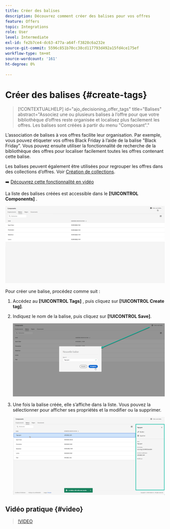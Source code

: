 ```yaml
---
title: Créer des balises
description: Découvrez comment créer des balises pour vos offres
feature: Offers
topic: Integrations
role: User
level: Intermediate
exl-id: fe2b7ce4-dc63-477a-a64f-f3828c6a232e
source-git-commit: 5596c851b70cc38cd117793d492a15fd4ce175ef
workflow-type: tm+mt
source-wordcount: '161'
ht-degree: 0%

---
```


# Créer des balises {#create-tags}

>[!CONTEXTUALHELP]
>id="ajo_decisioning_offer_tags"
>title="Balises"
>abstract="Associez une ou plusieurs balises à l’offre pour que votre bibliothèque d’offres reste organisée et localisez plus facilement les offres. Les balises sont créées à partir du menu &quot;Composant&quot;."

L’association de balises à vos offres facilite leur organisation. Par exemple, vous pouvez étiqueter vos offres Black Friday à l’aide de la balise &quot;Black Friday&quot;. Vous pouvez ensuite utiliser la fonctionnalité de recherche de la bibliothèque des offres pour localiser facilement toutes les offres contenant cette balise.

Les balises peuvent également être utilisées pour regrouper les offres dans des collections d’offres. Voir [Création de collections](../offer-library/creating-collections.md).

➡️ [Découvrez cette fonctionnalité en vidéo](#video)

La liste des balises créées est accessible dans le **[!UICONTROL Components]** .

![](../assets/tags_list.png)

Pour créer une balise, procédez comme suit :

1. Accédez au **[!UICONTROL Tags]** , puis cliquez sur **[!UICONTROL Create tag]**.

1. Indiquez le nom de la balise, puis cliquez sur **[!UICONTROL Save]**.

   ![](../assets/tags_create.png)

1. Une fois la balise créée, elle s’affiche dans la liste. Vous pouvez la sélectionner pour afficher ses propriétés et la modifier ou la supprimer.

   ![](../assets/tags_created.png)

## Vidéo pratique {#video}

>[!VIDEO](https://video.tv.adobe.com/v/329374?quality=12)
